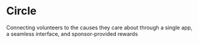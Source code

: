 # Circle
Connecting volunteers to the causes they care about through a single app, a seamless interface, and sponsor-provided rewards
